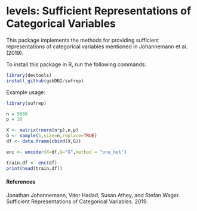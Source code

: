 # levels: Sufficient Representations of Categorical Variables

This package implements the methods for providing sufficient representations of categorical variables mentioned in Johannemann et al. (2019).


To install this package in R, run the following commands:
```R
library(devtools)
install_github(gsbDBI/sufrep)
```

Example usage:
```R
library(sufrep)

n = 5000
p = 20

X <- matrix(rnorm(n*p),n,p)
G <- sample(5,size=n,replace=TRUE)
df <- data.frame(cbind(X,G))

enc <- encoder(X=df,G="G",method = "one_hot")

train.df <- enc(df)
print(head(train.df))
```

#### References
Jonathan Johannemann, Vitor Hadad, Susan Athey, and Stefan Wager. Sufficient Representations of Categorical Variables. 2019.
